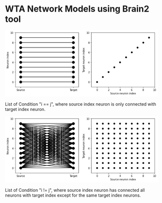 # WTA Network Models using Brain2 tool

![List of Condition "i == j" Image](https://github.com/Rao-Sanaullah/Brain2-WTA-network-models/blob/main/equal.png)

List of Condition "i == j", where source index neuron is only connected with target index neuron. 

![List of Condition "i != j" Image](https://github.com/Rao-Sanaullah/Brain2-WTA-network-models/blob/main/not-equal.png)

List of Condition "i != j", where source index neuron has connected all neurons with target index except for the same target index neurons. 
